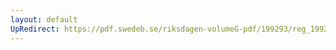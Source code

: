 ```yaml
---
layout: default
UpRedirect: https://pdf.swedeb.se/riksdagen-volumeG-pdf/199293/reg_199293_NU/reg_199293_NU_0004.pdf
---
```

